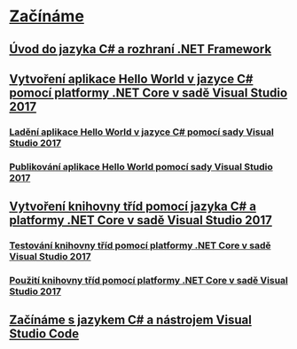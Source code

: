 # [Začínáme](index.md)
## [Úvod do jazyka C# a rozhraní .NET Framework](introduction-to-the-csharp-language-and-the-net-framework.md)
## [Vytvoření aplikace Hello World v jazyce C# pomocí platformy .NET Core v sadě Visual Studio 2017](../../core/tutorials/with-visual-studio.md)
### [Ladění aplikace Hello World v jazyce C# pomocí sady Visual Studio 2017](../../core/tutorials/debugging-with-visual-studio.md)
### [Publikování aplikace Hello World pomocí sady Visual Studio 2017](../../core/tutorials/publishing-with-visual-studio.md)
## [Vytvoření knihovny tříd pomocí jazyka C# a platformy .NET Core v sadě Visual Studio 2017](../../core/tutorials/library-with-visual-studio.md)
### [Testování knihovny tříd pomocí platformy .NET Core v sadě Visual Studio 2017](../../core/tutorials/testing-library-with-visual-studio.md)
### [Použití knihovny tříd pomocí platformy .NET Core v sadě Visual Studio 2017](../../core/tutorials/consuming-library-with-visual-studio.md)
## [Začínáme s jazykem C# a nástrojem Visual Studio Code](../../core/tutorials/with-visual-studio-code.md)
